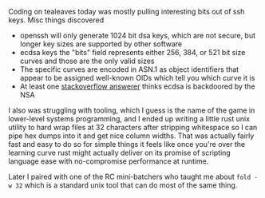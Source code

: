 Coding on tealeaves today was mostly pulling interesting bits out of ssh keys. Misc things discovered

- openssh will only generate 1024 bit dsa keys, which are not secure, but longer key sizes are supported by other software
- ecdsa keys the "bits" field represents either 256, 384, or 521 bit size curves and those are the only valid sizes
- The specific curves are encoded in ASN.1 as object identifiers that appear to be assigned well-known OIDs which tell you which curve it is
- At least one [stackoverflow answerer](https://security.stackexchange.com/questions/5096/rsa-vs-dsa-for-ssh-authentication-keys/46781#46781) thinks ecdsa is backdoored by the NSA

I also was struggling with tooling, which I guess is the name of the game in lower-level systems programming, and I ended up writing a little rust unix utility to hard wrap files at 32 characters after stripping whitespace so I can pipe hex dumps into it and get nice column widths. That was actually fairly fast and easy to do so for simple things it feels like once you're over the learning curve rust might actually deliver on its promise of scripting language ease with no-compromise performance at runtime. 

Later I paired with one of the RC mini-batchers who taught me about `fold -w 32` which is a standard unix tool that can do most of the same thing.
